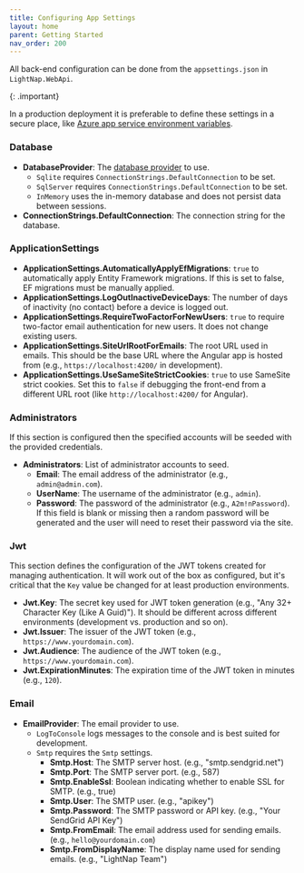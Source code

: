 ```yaml
---
title: Configuring App Settings
layout: home
parent: Getting Started
nav_order: 200
---
```


All back-end configuration can be done from the `appsettings.json` in `LightNap.WebApi`.

{: .important}

In a production deployment it is preferable to define these settings in a secure place, like [Azure app service environment variables](https://learn.microsoft.com/en-us/azure/app-service/reference-app-settings).

### Database

- **DatabaseProvider**: The [database provider](../back-end/database-providers) to use.
  - `Sqlite` requires `ConnectionStrings.DefaultConnection` to be set.
  - `SqlServer` requires `ConnectionStrings.DefaultConnection` to be set.
  - `InMemory` uses the in-memory database and does not persist data between sessions.
- **ConnectionStrings.DefaultConnection**: The connection string for the database.

### ApplicationSettings

- **ApplicationSettings.AutomaticallyApplyEfMigrations**: `true` to automatically apply Entity Framework migrations.
  If this is set to false, EF migrations must be manually applied.
- **ApplicationSettings.LogOutInactiveDeviceDays**: The number of days of inactivity (no contact) before a device is logged out.
- **ApplicationSettings.RequireTwoFactorForNewUsers**: `true` to require two-factor email authentication for new users.
  It does not change existing users.
- **ApplicationSettings.SiteUrlRootForEmails**: The root URL used in emails. This should be the base URL where the Angular app
  is hosted from (e.g., `https://localhost:4200/` in development).
- **ApplicationSettings.UseSameSiteStrictCookies**: `true` to use SameSite strict cookies. Set this to `false` if debugging the
  front-end from a different URL root (like `http://localhost:4200/` for Angular).

### Administrators

If this section is configured then the specified accounts will be seeded with the provided credentials.

- **Administrators**: List of administrator accounts to seed.
  - **Email**: The email address of the administrator (e.g., `admin@admin.com`).
  - **UserName**: The username of the administrator (e.g., `admin`).
  - **Password**: The password of the administrator (e.g., `A2m!nPassword`). If this field is blank or missing then a random password
  will be generated and the user will need to reset their password via the site.

### Jwt

This section defines the configuration of the JWT tokens created for managing authentication. It will work out of the box as configured,
but it's critical that the `Key` value be changed for at least production environments.

- **Jwt.Key**: The secret key used for JWT token generation (e.g., "Any 32+ Character Key (Like A Guid)"). It should be different
  across different environments (development vs. production and so on).
- **Jwt.Issuer**: The issuer of the JWT token (e.g., `https://www.yourdomain.com`).
- **Jwt.Audience**: The audience of the JWT token (e.g., `https://www.yourdomain.com`).
- **Jwt.ExpirationMinutes**: The expiration time of the JWT token in minutes (e.g., `120`).

### Email

- **EmailProvider**: The email provider to use.
  - `LogToConsole` logs messages to the console and is best suited for development.
  - `Smtp` requires the `Smtp` settings.
    - **Smtp.Host**: The SMTP server host. (e.g., "smtp.sendgrid.net")
    - **Smtp.Port**: The SMTP server port. (e.g., 587)
    - **Smtp.EnableSsl**: Boolean indicating whether to enable SSL for SMTP. (e.g., true)
    - **Smtp.User**: The SMTP user. (e.g., "apikey")
    - **Smtp.Password**: The SMTP password or API key. (e.g., "Your SendGrid API Key")
    - **Smtp.FromEmail**: The email address used for sending emails. (e.g., `hello@yourdomain.com`)
    - **Smtp.FromDisplayName**: The display name used for sending emails. (e.g., "LightNap Team")
